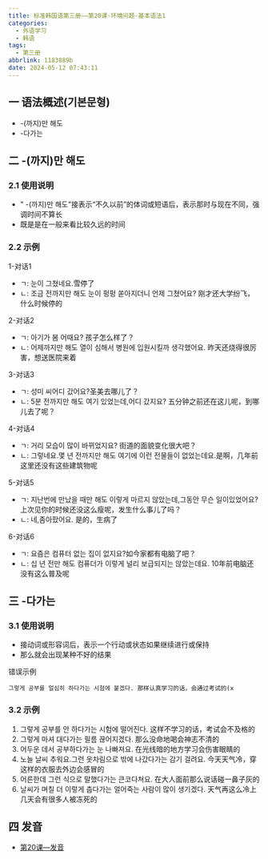 ```yaml
---
title: 标准韩国语第三册——第20课-环境问题-基本语法1
categories:
  - 外语学习
  - 韩语
tags:
  - 第三册
abbrlink: 1183889b
date: 2024-05-12 07:43:11
---
```

## 一 语法概述(기본문형)

* -(까지)만 해도
* -다가는

<!--more-->

## 二  -(까지)만 해도

### 2.1 使用说明

* " -(까지)만 해도"接表示“不久以前”的体词或短语后，表示那时与现在不同，强调时间不算长
* 既是是在一般来看比较久远的时间

### 2.2 示例

1-对话1

* ㄱ: 눈이 그쳤네요.雪停了
* ㄴ:  조금 전까지만 해도 눈이 펑펑 쏟아지더니 언제 그쳤어요? 刚才还大学纷飞，什么时候停的

2-对话2

* ㄱ: 아기가 봄 어때요? 孩子怎么样了？
* ㄴ: 어제까지만 해도 열이 심해서 병원에 입원시킬까 생각했어요. 昨天还烧得很厉害，想送医院来着

3-对话3

* ㄱ: 성미 씨어디 갔어요?圣美去哪儿了？
* ㄴ: 5분 전까지만 해도 여기 있었는데,어디 갔지요? 五分钟之前还在这儿呢，到哪儿去了呢？

4-对话4

* ㄱ: 거리 모습이 많이 바뀌었지요? 街道的面貌变化很大吧？
* ㄴ: 그렇네요.몇 년 전까지만 해도 여기에 이런 전물들이 없었는데요.是啊，几年前这里还没有这些建筑物呢

5-对话5

* ㄱ: 지난번에 만났을 때만 해도 이렇게 마르지 않았는데,그동안 무슨 일이있었어요?上次见你的时候还没这么瘦呢，发生什么事儿了吗？
* ㄴ:  네,좀아팠어요. 是的，生病了

6-对话6

* ㄱ: 요즘은 컴퓨터 없는 집이 없지요?如今家都有电脑了吧？
* ㄴ: 십 년 전만 해도 컴퓨더가 이렇게 널리 보급되지는 않았는데요. 10年前电脑还没有这么普及呢

## 三 -다가는

### 3.1 使用说明

* 接动词或形容词后，表示一个行动或状态如果继续进行或保持
* 那么就会出现某种不好的结果

错误示例

```
그렇게 공부를 얼심히 하다가는 시험에 붙겠다. 那样认真学习的话，会通过考试的(x
```

### 3.2 示例

1. 그렇게 공부를 안 하다가는 시험에 떨어진다. 这样不学习的话，考试会不及格的
2. 그렇게 마셔 대다가는 필름 끊어지겠다. 那么没命地喝会神志不清的
3. 어두운 데서 공부하다가는 눈 나빠져요. 在光线暗的地方学习会伤害眼睛的
4. 노늘 날씨 추워요.그런 옷차림으로 밖에 나갔다가는 감기 걸려요. 今天天气冷，穿这样的衣服去外边会感冒的
5. 어른한데 그런 식으로 말했다가는 큰코다쳐요. 在大人面前那么说话碰一鼻子灰的
6. 날씨가 며칠 더 이렇게 춥다가는 얼어죽는 사람이 많이 생기겠다. 天气再这么冷上几天会有很多人被冻死的

## 四 发音

* [第20课—发音][1]



[1]:https://biz.cli.im/Pcview?name=https%3A%2F%2Fbiz.cli.im%2Ftest%2FHQ388535%3Fcoding%3DI0eDTV%26qrurl%3Dhttp%253A%252F%252Fqr31.cn%252FI0eDTV%26gtype%3D2&time=1